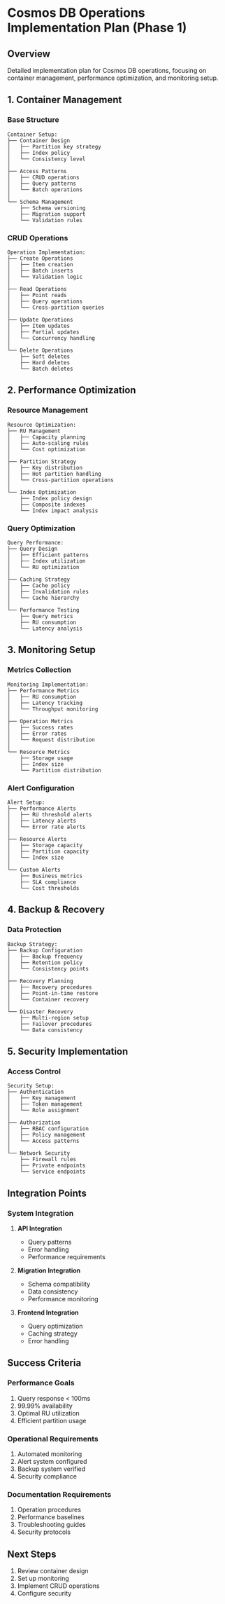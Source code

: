 # Cosmos DB Operations Implementation Plan (Phase 1)

## Overview
Detailed implementation plan for Cosmos DB operations, focusing on container management, performance optimization, and monitoring setup.

## 1. Container Management

### Base Structure
```
Container Setup:
├── Container Design
│   ├── Partition key strategy
│   ├── Index policy
│   └── Consistency level
│
├── Access Patterns
│   ├── CRUD operations
│   ├── Query patterns
│   └── Batch operations
│
└── Schema Management
    ├── Schema versioning
    ├── Migration support
    └── Validation rules
```

### CRUD Operations
```
Operation Implementation:
├── Create Operations
│   ├── Item creation
│   ├── Batch inserts
│   └── Validation logic
│
├── Read Operations
│   ├── Point reads
│   ├── Query operations
│   └── Cross-partition queries
│
├── Update Operations
│   ├── Item updates
│   ├── Partial updates
│   └── Concurrency handling
│
└── Delete Operations
    ├── Soft deletes
    ├── Hard deletes
    └── Batch deletes
```

## 2. Performance Optimization

### Resource Management
```
Resource Optimization:
├── RU Management
│   ├── Capacity planning
│   ├── Auto-scaling rules
│   └── Cost optimization
│
├── Partition Strategy
│   ├── Key distribution
│   ├── Hot partition handling
│   └── Cross-partition operations
│
└── Index Optimization
    ├── Index policy design
    ├── Composite indexes
    └── Index impact analysis
```

### Query Optimization
```
Query Performance:
├── Query Design
│   ├── Efficient patterns
│   ├── Index utilization
│   └── RU optimization
│
├── Caching Strategy
│   ├── Cache policy
│   ├── Invalidation rules
│   └── Cache hierarchy
│
└── Performance Testing
    ├── Query metrics
    ├── RU consumption
    └── Latency analysis
```

## 3. Monitoring Setup

### Metrics Collection
```
Monitoring Implementation:
├── Performance Metrics
│   ├── RU consumption
│   ├── Latency tracking
│   └── Throughput monitoring
│
├── Operation Metrics
│   ├── Success rates
│   ├── Error rates
│   └── Request distribution
│
└── Resource Metrics
    ├── Storage usage
    ├── Index size
    └── Partition distribution
```

### Alert Configuration
```
Alert Setup:
├── Performance Alerts
│   ├── RU threshold alerts
│   ├── Latency alerts
│   └── Error rate alerts
│
├── Resource Alerts
│   ├── Storage capacity
│   ├── Partition capacity
│   └── Index size
│
└── Custom Alerts
    ├── Business metrics
    ├── SLA compliance
    └── Cost thresholds
```

## 4. Backup & Recovery

### Data Protection
```
Backup Strategy:
├── Backup Configuration
│   ├── Backup frequency
│   ├── Retention policy
│   └── Consistency points
│
├── Recovery Planning
│   ├── Recovery procedures
│   ├── Point-in-time restore
│   └── Container recovery
│
└── Disaster Recovery
    ├── Multi-region setup
    ├── Failover procedures
    └── Data consistency
```

## 5. Security Implementation

### Access Control
```
Security Setup:
├── Authentication
│   ├── Key management
│   ├── Token management
│   └── Role assignment
│
├── Authorization
│   ├── RBAC configuration
│   ├── Policy management
│   └── Access patterns
│
└── Network Security
    ├── Firewall rules
    ├── Private endpoints
    └── Service endpoints
```

## Integration Points

### System Integration
1. **API Integration**
   - Query patterns
   - Error handling
   - Performance requirements

2. **Migration Integration**
   - Schema compatibility
   - Data consistency
   - Performance monitoring

3. **Frontend Integration**
   - Query optimization
   - Caching strategy
   - Error handling

## Success Criteria

### Performance Goals
1. Query response < 100ms
2. 99.99% availability
3. Optimal RU utilization
4. Efficient partition usage

### Operational Requirements
1. Automated monitoring
2. Alert system configured
3. Backup system verified
4. Security compliance

### Documentation Requirements
1. Operation procedures
2. Performance baselines
3. Troubleshooting guides
4. Security protocols

## Next Steps
1. Review container design
2. Set up monitoring
3. Implement CRUD operations
4. Configure security 